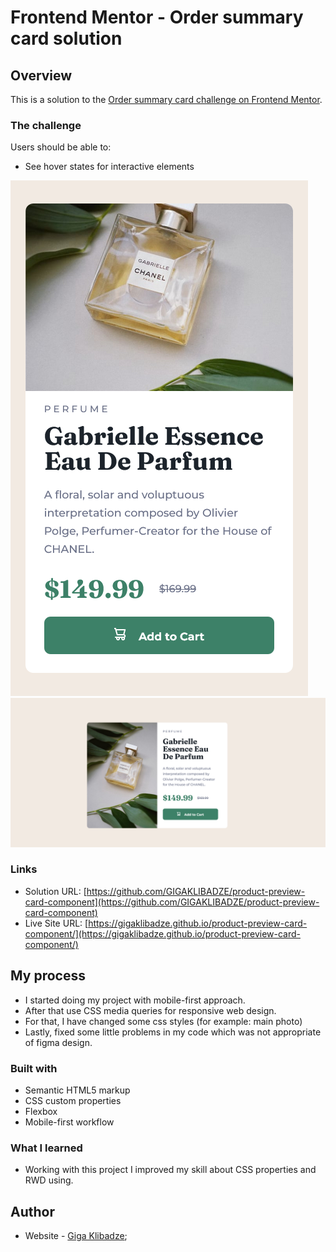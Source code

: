 #  Frontend Mentor - Order summary card solution

## Overview
This is a solution to the [Order summary card challenge on Frontend Mentor](https://www.frontendmentor.io/challenges/order-summary-component-QlPmajDUj).

### The challenge

Users should be able to:

- See hover states for interactive elements

![](/assets/images/Screenshot%202023-05-08%20at%2021-43-38%20Product%20Preview%20Card%20Component.png)
![](/assets/images/Screenshot%202023-05-08%20at%2021-44-28%20Product%20Preview%20Card%20Component.png)

### Links 

- Solution URL: [https://github.com/GIGAKLIBADZE/product-preview-card-component](https://github.com/GIGAKLIBADZE/product-preview-card-component)
- Live Site URL: [https://gigaklibadze.github.io/product-preview-card-component/](https://gigaklibadze.github.io/product-preview-card-component/)

## My process

- I started doing my project with mobile-first approach.  
- After that use CSS media queries for responsive web design.
- For that, I have changed some css styles (for example: main photo)
- Lastly, fixed some little problems in my code which was not appropriate of figma design.

### Built with 

- Semantic HTML5 markup
- CSS custom properties
- Flexbox
- Mobile-first workflow

### What I learned 

- Working with this project I improved my skill about CSS properties and RWD using.

## Author

- Website - [Giga Klibadze](https://github.com/GIGAKLIBADZE);
